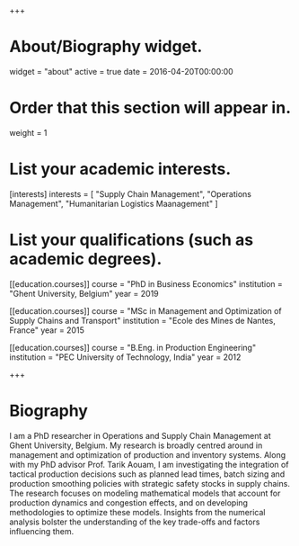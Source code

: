 +++
# About/Biography widget.
widget = "about"
active = true
date = 2016-04-20T00:00:00

# Order that this section will appear in.
weight = 1

# List your academic interests.
[interests]
  interests = [
    "Supply Chain Management",
    "Operations Management",
    "Humanitarian Logistics Maanagement"
  ]

# List your qualifications (such as academic degrees).
[[education.courses]]
  course = "PhD in Business Economics"
  institution = "Ghent University, Belgium"
  year = 2019

[[education.courses]]
  course = "MSc in Management and Optimization of Supply Chains and Transport"
  institution = "Ecole des Mines de Nantes, France"
  year = 2015

[[education.courses]]
  course = "B.Eng. in Production Engineering"
  institution = "PEC University of Technology, India"
  year = 2012
 
+++

# Biography

I am a PhD researcher in Operations and Supply Chain Management at Ghent University, Belgium. My research is broadly centred around in management and optimization of production and inventory systems. Along with my PhD advisor Prof. Tarik Aouam, I am investigating the integration of tactical production decisions such as planned lead times, batch sizing and production smoothing policies with strategic safety stocks in supply chains. The research focuses on modeling mathematical models that account for production dynamics and congestion effects, and on developing methodologies to optimize these models. Insights from the numerical analysis bolster the understanding of the key trade-offs and factors influencing them.
